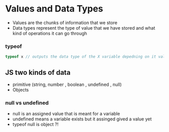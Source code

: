 # Values and Data Types
- Values are the chunks of information that we store 
- Data types represent the type of value that we have stored and what kind of operations it can go through

### typeof
```javascript
typeof x // outputs the data type of the X variable depedning on it value 
```
## JS two kinds of data 
- primitive (string, number , boolean , undefined , null)
- Objects
  
### null vs undefined 
- null is an assigned value that is meant for a variable
- undefined means a variable exists but it assinged gived a value yet
- typeof null is object ?!

  
